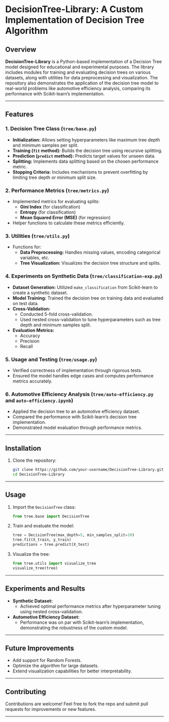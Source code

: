 # DecisionTree-Library: A Custom Implementation of Decision Tree Algorithm

## Overview

**DecisionTree-Library** is a Python-based implementation of a Decision Tree model designed for educational and experimental purposes. The library includes modules for training and evaluating decision trees on various datasets, along with utilities for data preprocessing and visualization. The repository also demonstrates the application of the decision tree model to real-world problems like automotive efficiency analysis, comparing its performance with Scikit-learn’s implementation.

---

## Features

### 1. Decision Tree Class (`tree/base.py`)
- **Initialization:** Allows setting hyperparameters like maximum tree depth and minimum samples per split.
- **Training (`fit` method):** Builds the decision tree using recursive splitting.
- **Prediction (`predict` method):** Predicts target values for unseen data.
- **Splitting:** Implements data splitting based on the chosen performance metric.
- **Stopping Criteria:** Includes mechanisms to prevent overfitting by limiting tree depth or minimum split size.

### 2. Performance Metrics (`tree/metrics.py`)
- Implemented metrics for evaluating splits:
  - **Gini Index** (for classification)
  - **Entropy** (for classification)
  - **Mean Squared Error (MSE)** (for regression)
- Helper functions to calculate these metrics efficiently.

### 3. Utilities (`tree/utils.py`)
- Functions for:
  - **Data Preprocessing:** Handles missing values, encoding categorical variables, etc.
  - **Tree Visualization:** Visualizes the decision tree structure and splits.

### 4. Experiments on Synthetic Data (`tree/classification-exp.py`)
- **Dataset Generation:** Utilized `make_classification` from Scikit-learn to create a synthetic dataset.
- **Model Training:** Trained the decision tree on training data and evaluated on test data.
- **Cross-Validation:** 
  - Conducted 5-fold cross-validation.
  - Used nested cross-validation to tune hyperparameters such as tree depth and minimum samples split.
- **Evaluation Metrics:**
  - Accuracy
  - Precision
  - Recall

### 5. Usage and Testing (`tree/usage.py`)
- Verified correctness of implementation through rigorous tests.
- Ensured the model handles edge cases and computes performance metrics accurately.

### 6. Automotive Efficiency Analysis (`tree/auto-efficiency.py` and `auto-efficiency.ipynb`)
- Applied the decision tree to an automotive efficiency dataset.
- Compared the performance with Scikit-learn’s decision tree implementation.
- Demonstrated model evaluation through performance metrics.

---

## Installation

1. Clone the repository:
   ```bash
   git clone https://github.com/your-username/DecisionTree-Library.git
   cd DecisionTree-Library
   ```

---

## Usage

1. Import the `DecisionTree` class:
   ```python
   from tree.base import DecisionTree
   ```

2. Train and evaluate the model:
   ```python
   tree = DecisionTree(max_depth=5, min_samples_split=10)
   tree.fit(X_train, y_train)
   predictions = tree.predict(X_test)
   ```

3. Visualize the tree:
   ```python
   from tree.utils import visualize_tree
   visualize_tree(tree)
   ```

---

## Experiments and Results

- **Synthetic Dataset:**
  - Achieved optimal performance metrics after hyperparameter tuning using nested cross-validation.
- **Automotive Efficiency Dataset:**
  - Performance was on par with Scikit-learn’s implementation, demonstrating the robustness of the custom model.

---

## Future Improvements
- Add support for Random Forests.
- Optimize the algorithm for large datasets.
- Extend visualization capabilities for better interpretability.

---

## Contributing
Contributions are welcome! Feel free to fork the repo and submit pull requests for improvements or new features.

---
